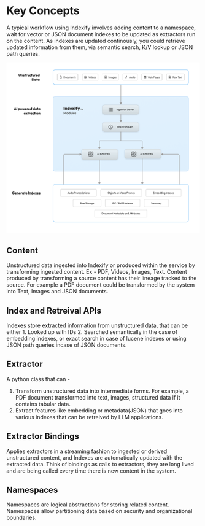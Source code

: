 # Key Concepts

A typical workflow using Indexify involves adding content to a namespace, wait for vector or JSON document indexes to be updated as extractors run on the content. As indexes are updated continously, you could retrieve updated information from them, via semantic search, K/V lookup or JSON path queries.

![High Level Concept](images/System_Architecture_Diagram.png)

## Content
Unstructured data ingested into Indexify or produced within the service by transforming ingested content. Ex - PDF, Videos, Images, Text. Content produced by transforming a source content has their lineage tracked to the source. For example a PDF document could be transformed by the system into Text, Images and JSON documents.

## Index and Retreival APIs
Indexes store extracted information from unstructured data, that can be either 1. Looked up with IDs 2. Searched semantically in the case of embedding indexes, or exact search in case of lucene indexes or using JSON path queries incase of JSON documents.

## Extractor
A python class that can -
1. Transform unstructured data into intermediate forms. For example, a PDF document transformed into text, images, structured data if it contains tabular data.
2. Extract features like embedding or metadata(JSON) that goes into various indexes that can be retreived by LLM applications.

## Extractor Bindings
Applies extractors in a streaming fashion to ingested or derived unstructured content, and Indexes are automatically updated with the extracted data. Think of bindings as calls to extractors, they are long lived and are being called every time there is new content in the system.

## Namespaces
Namespaces are logical abstractions for storing related content. Namespaces allow partitioning data based on security and organizational boundaries.